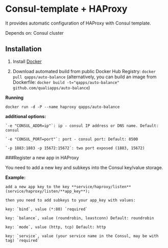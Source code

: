 Consul-template + HAProxy
==============
It provides automatic configuration of HAProxy with Consul template.

Depends on: Consul cluster

Installation
--------------

1. Install [Docker](https://www.docker.com)

2. Download automated build from public Docker Hub Registry: `docker pull qapps/auto-balance`
(alternatively, you can build an image from Dockerfile: `docker build -t="qapps/auto-balance" github.com/qualiapps/auto-balance`)

**Running**

`docker run -d -P --name haproxy qapps/auto-balance`

**additional options:**

    `-e "CONSUL_ADDR=ip"`: ip - consul IP address or DNS name. Default: consul

    `-e "CONSUL_PORT=port"`: port - consul port: Default: 8500

    `-p 1883:1883 -p 15672:15672`: two port exposed (1883, 15672)


###Register a new app in HAProxy

You need to add a new key and subkeys into the Consul key/value storage.

**Example:**

    add a new app key to the key **service/haproxy/listen** (service/haproxy/listen/**app_key**);

    then you need to add subkeys to your app_key with values:

	key: `bind`, value (*:80) `required`

	key: `balance`, value (roundrobin, leastconn) Default: roundrobin

	key: `mode`, value (http, tcp) Default: http

	key: `service`, value (your service name in the Consul, may be with tag) `required`